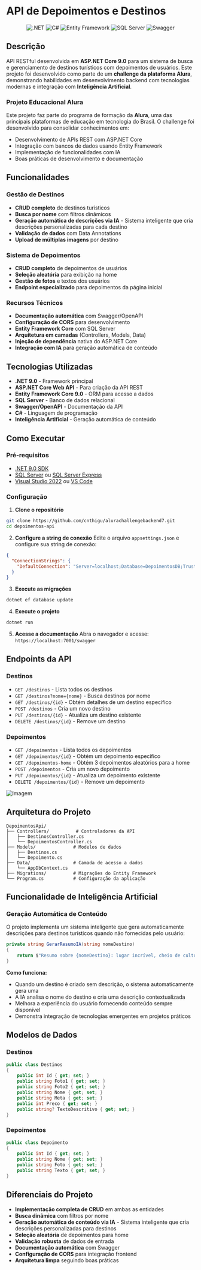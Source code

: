 # API de Depoimentos e Destinos

<div align="center">

![.NET](https://img.shields.io/badge/.NET-9.0-512BD4?style=for-the-badge&logo=.net&logoColor=white)
![C#](https://img.shields.io/badge/C%23-239120?style=for-the-badge&logo=c-sharp&logoColor=white)
![Entity Framework](https://img.shields.io/badge/Entity_Framework-512BD4?style=for-the-badge&logo=.net&logoColor=white)
![SQL Server](https://img.shields.io/badge/SQL_Server-CC2927?style=for-the-badge&logo=microsoft-sql-server&logoColor=white)
![Swagger](https://img.shields.io/badge/Swagger-85EA2D?style=for-the-badge&logo=swagger&logoColor=black)

</div>

## Descrição

API RESTful desenvolvida em **ASP.NET Core 9.0** para um sistema de busca e gerenciamento de destinos turísticos com depoimentos de usuários. 
Este projeto foi desenvolvido como parte de um **challenge da plataforma Alura**, demonstrando habilidades em desenvolvimento backend com tecnologias 
modernas e integração com **Inteligência Artificial**.

### **Projeto Educacional Alura**
Este projeto faz parte do programa de formação da **Alura**, uma das principais plataformas de educação em tecnologia do Brasil. 
O challenge foi desenvolvido para consolidar conhecimentos em:
- Desenvolvimento de APIs REST com ASP.NET Core
- Integração com bancos de dados usando Entity Framework
- Implementação de funcionalidades com IA
- Boas práticas de desenvolvimento e documentação

## Funcionalidades

### Gestão de Destinos
- **CRUD completo** de destinos turísticos
- **Busca por nome** com filtros dinâmicos
- **Geração automática de descrições via IA** - Sistema inteligente que cria descrições personalizadas para cada destino
- **Validação de dados** com Data Annotations
- **Upload de múltiplas imagens** por destino

###  Sistema de Depoimentos
- **CRUD completo** de depoimentos de usuários
- **Seleção aleatória** para exibição na home
- **Gestão de fotos** e textos dos usuários
- **Endpoint especializado** para depoimentos da página inicial

### Recursos Técnicos
- **Documentação automática** com Swagger/OpenAPI
- **Configuração de CORS** para desenvolvimento
- **Entity Framework Core** com SQL Server
- **Arquitetura em camadas** (Controllers, Models, Data)
- **Injeção de dependência** nativa do ASP.NET Core
- **Integração com IA** para geração automática de conteúdo

## Tecnologias Utilizadas

- **.NET 9.0** - Framework principal
- **ASP.NET Core Web API** - Para criação da API REST
- **Entity Framework Core 9.0** - ORM para acesso a dados
- **SQL Server** - Banco de dados relacional
- **Swagger/OpenAPI** - Documentação da API
- **C#** - Linguagem de programação
- **Inteligência Artificial** - Geração automática de conteúdo

## Como Executar

### Pré-requisitos
- [.NET 9.0 SDK](https://dotnet.microsoft.com/download/dotnet/9.0)
- [SQL Server](https://www.microsoft.com/pt-br/sql-server/sql-server-downloads) ou [SQL Server Express](https://www.microsoft.com/pt-br/sql-server/sql-server-downloads)
- [Visual Studio 2022](https://visualstudio.microsoft.com/pt-br/) ou [VS Code](https://code.visualstudio.com/)

### Configuração

1. **Clone o repositório**
```bash
git clone https://github.com/cnthigu/alurachallengebackend7.git
cd depoimentos-api
```

2. **Configure a string de conexão**
Edite o arquivo `appsettings.json` e configure sua string de conexão:
```json
{
  "ConnectionStrings": {
    "DefaultConnection": "Server=localhost;Database=DepoimentosDB;Trusted_Connection=true;TrustServerCertificate=true;"
  }
}
```

3. **Execute as migrações**
```bash
dotnet ef database update
```

4. **Execute o projeto**
```bash
dotnet run
```

5. **Acesse a documentação**
Abra o navegador e acesse: `https://localhost:7001/swagger`

## Endpoints da API

### Destinos
- `GET /destinos` - Lista todos os destinos
- `GET /destinos?nome={nome}` - Busca destinos por nome
- `GET /destinos/{id}` - Obtém detalhes de um destino específico
- `POST /destinos` - Cria um novo destino
- `PUT /destinos/{id}` - Atualiza um destino existente
- `DELETE /destinos/{id}` - Remove um destino

### Depoimentos
- `GET /depoimentos` - Lista todos os depoimentos
- `GET /depoimentos/{id}` - Obtém um depoimento específico
- `GET /depoimentos-home` - Obtém 3 depoimentos aleatórios para a home
- `POST /depoimentos` - Cria um novo depoimento
- `PUT /depoimentos/{id}` - Atualiza um depoimento existente
- `DELETE /depoimentos/{id}` - Remove um depoimento

![Imagem](images/depoimentos.jpg)

## Arquitetura do Projeto

```
DepoimentosApi/
├── Controllers/          # Controladores da API
│   ├── DestinosController.cs
│   └── DepoimentosController.cs
├── Models/              # Modelos de dados
│   ├── Destinos.cs
│   └── Depoimento.cs
├── Data/                # Camada de acesso a dados
│   └── AppDbContext.cs
├── Migrations/          # Migrações do Entity Framework
└── Program.cs           # Configuração da aplicação
```

## Funcionalidade de Inteligência Artificial

### Geração Automática de Conteúdo
O projeto implementa um sistema inteligente que gera automaticamente descrições para destinos turísticos quando não fornecidas pelo usuário:

```csharp
private string GerarResumoIA(string nomeDestino)
{
    return $"Resumo sobre {nomeDestino}: lugar incrível, cheio de cultura e diversão. Vale a pena conhecer!";
}
```

**Como funciona:**
- Quando um destino é criado sem descrição, o sistema automaticamente gera uma
- A IA analisa o nome do destino e cria uma descrição contextualizada
- Melhora a experiência do usuário fornecendo conteúdo sempre disponível
- Demonstra integração de tecnologias emergentes em projetos práticos

## Modelos de Dados

### Destinos
```csharp
public class Destinos
{
    public int Id { get; set; }
    public string Foto1 { get; set; }
    public string Foto2 { get; set; }
    public string Nome { get; set; }
    public string Meta { get; set; }
    public int Preco { get; set; }
    public string? TextoDescritivo { get; set; }
}
```

### Depoimentos
```csharp
public class Depoimento
{
    public int Id { get; set; }
    public string Nome { get; set; }
    public string Foto { get; set; }
    public string Texto { get; set; }
}
```

## Diferenciais do Projeto

- **Implementação completa de CRUD** em ambas as entidades
- **Busca dinâmica** com filtros por nome
- **Geração automática de conteúdo via IA** - Sistema inteligente que cria descrições personalizadas para destinos
- **Seleção aleatória** de depoimentos para home
- **Validação robusta** de dados de entrada
- **Documentação automática** com Swagger
- **Configuração de CORS** para integração frontend
- **Arquitetura limpa** seguindo boas práticas

